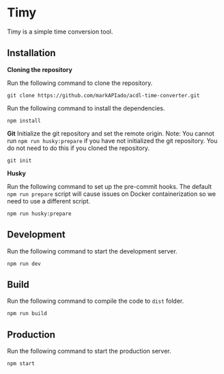# Timy

Timy is a simple time conversion tool.

## Installation

**Cloning the repository**

Run the following command to clone the repository.

```
git clone https://github.com/markAPIado/acdl-time-converter.git
```

Run the following command to install the dependencies.

```
npm install
```

**Git**
Initialize the git repository and set the remote origin.
Note: You cannot run `npm run husky:prepare` if you have not initialized the git repository. You do not need to do this if you cloned the repository.

```
git init
```

**Husky**

Run the following command to set up the pre-commit hooks. The default `npm run prepare` script will cause issues on Docker containerization so we need to use a different script.

```
npm run husky:prepare
```

## Development

Run the following command to start the development server.

```
npm run dev
```

## Build

Run the following command to compile the code to `dist` folder.

```
npm run build
```

## Production

Run the following command to start the production server.

```
npm start
```
